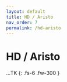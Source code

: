 ```yaml
---
layout: default
title: HD / Aristo
nav_order: 7
permalink: /hd-aristo
---
```


# HD / Aristo

...TK
{: .fs-6 .fw-300 }
